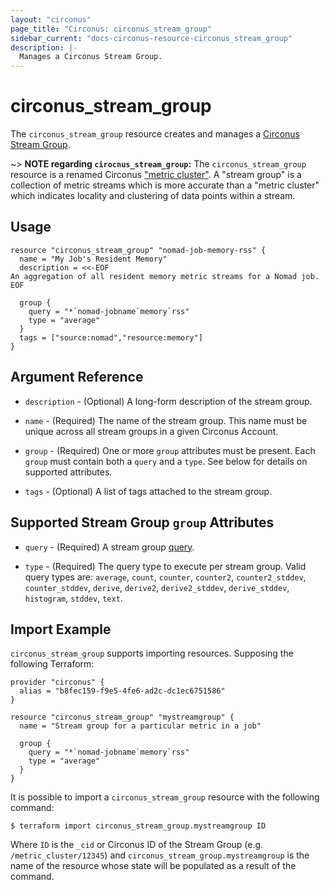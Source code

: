 ```yaml
---
layout: "circonus"
page_title: "Circonus: circonus_stream_group"
sidebar_current: "docs-circonus-resource-circonus_stream_group"
description: |-
  Manages a Circonus Stream Group.
---
```


# circonus\_stream\_group

The ``circonus_stream_group`` resource creates and manages a
[Circonus Stream Group](https://login.circonus.com/user/docs/Data/View/MetricClusters).

~> **NOTE regarding `cirocnus_stream_group`:** The `circonus_stream_group`
resource is a renamed Circonus ["metric
cluster"](https://login.circonus.com/resources/api/calls/metric_cluster).  A
"stream group" is a collection of metric streams which is more accurate than a
"metric cluster" which indicates locality and clustering of data points within a
stream.

## Usage

```
resource "circonus_stream_group" "nomad-job-memory-rss" {
  name = "My Job's Resident Memory"
  description = <<-EOF
An aggregation of all resident memory metric streams for a Nomad job.
EOF

  group {
    query = "*`nomad-jobname`memory`rss"
    type = "average"
  }
  tags = ["source:nomad","resource:memory"]
}
```

## Argument Reference

* `description` - (Optional) A long-form description of the stream group.

* `name` - (Required) The name of the stream group.  This name must be unique
  across all stream groups in a given Circonus Account.

* `group` - (Required) One or more `group` attributes must be present.  Each
  `group` must contain both a `query` and a `type`.  See below for details on
  supported attributes.

* `tags` - (Optional) A list of tags attached to the stream group.

## Supported Stream Group `group` Attributes

* `query` - (Required) A stream group [query](https://login.circonus.com/resources/api/calls/metric_cluster).

* `type` - (Required) The query type to execute per stream group.  Valid query
  types are: `average`, `count`, `counter`, `counter2`, `counter2_stddev`,
  `counter_stddev`, `derive`, `derive2`, `derive2_stddev`, `derive_stddev`,
  `histogram`, `stddev`, `text`.

## Import Example

`circonus_stream_group` supports importing resources.  Supposing the following
Terraform:

```
provider "circonus" {
  alias = "b8fec159-f9e5-4fe6-ad2c-dc1ec6751586"
}

resource "circonus_stream_group" "mystreamgroup" {
  name = "Stream group for a particular metric in a job"

  group {
    query = "*`nomad-jobname`memory`rss"
    type = "average"
  }
}
```

It is possible to import a `circonus_stream_group` resource with the following
command:

```
$ terraform import circonus_stream_group.mystreamgroup ID
```

Where `ID` is the `_cid` or Circonus ID of the Stream Group
(e.g. `/metric_cluster/12345`) and `circonus_stream_group.mystreamgroup` is the
name of the resource whose state will be populated as a result of the command.
